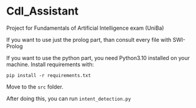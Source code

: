 # Cdl_Assistant
Project for Fundamentals of Artificial Intelligence exam (UniBa)

If you want to use just the prolog part, than consult every file with SWI-Prolog

If you want to use the python part, you need Python3.10 installed on your machine.
Install requirements with:

`pip install -r requirements.txt`

Move to the `src` folder.

After doing this, you can run `intent_detection.py`
